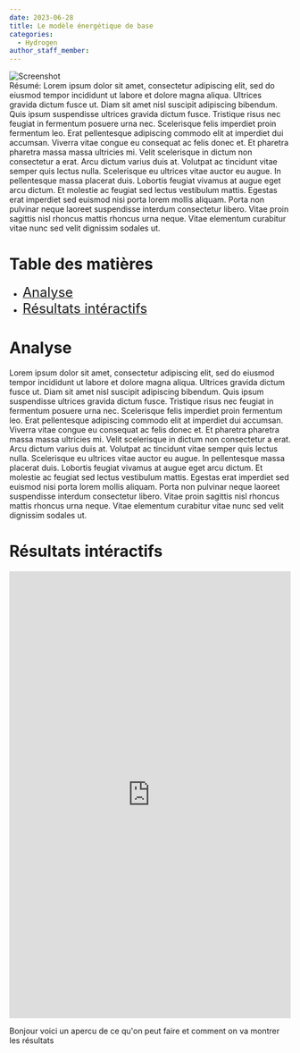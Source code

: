 ```yaml
---
date: 2023-06-28
title: Le modèle énergétique de base
categories:
  - Hydrogen
author_staff_member: 
---
```

  
<div class="image">
    <img src="{{ site.baseurl }}/images/base1.png" alt="Screenshot"/>
</div>
Résumé: Lorem ipsum dolor sit amet, consectetur adipiscing elit, sed do eiusmod tempor incididunt ut labore et dolore magna aliqua. Ultrices gravida dictum fusce ut. Diam sit amet nisl suscipit adipiscing bibendum. Quis ipsum suspendisse ultrices gravida dictum fusce. Tristique risus nec feugiat in fermentum posuere urna nec. Scelerisque felis imperdiet proin fermentum leo. Erat pellentesque adipiscing commodo elit at imperdiet dui accumsan. Viverra vitae congue eu consequat ac felis donec et. Et pharetra pharetra massa massa ultricies mi. Velit scelerisque in dictum non consectetur a erat. Arcu dictum varius duis at. Volutpat ac tincidunt vitae semper quis lectus nulla. Scelerisque eu ultrices vitae auctor eu augue. In pellentesque massa placerat duis. Lobortis feugiat vivamus at augue eget arcu dictum. Et molestie ac feugiat sed lectus vestibulum mattis. Egestas erat imperdiet sed euismod nisi porta lorem mollis aliquam. Porta non pulvinar neque laoreet suspendisse interdum consectetur libero. Vitae proin sagittis nisl rhoncus mattis rhoncus urna neque. Vitae elementum curabitur vitae nunc sed velit dignissim sodales ut.

# Table des matières
- [<font size="5">Analyse</font>](#analyse) 
- [<font size="5">Résultats intéractifs</font>](#résultats-intéractifs) 

# Analyse
Lorem ipsum dolor sit amet, consectetur adipiscing elit, sed do eiusmod tempor incididunt ut labore et dolore magna aliqua. Ultrices gravida dictum fusce ut. Diam sit amet nisl suscipit adipiscing bibendum. Quis ipsum suspendisse ultrices gravida dictum fusce. Tristique risus nec feugiat in fermentum posuere urna nec. Scelerisque felis imperdiet proin fermentum leo. Erat pellentesque adipiscing commodo elit at imperdiet dui accumsan. Viverra vitae congue eu consequat ac felis donec et. Et pharetra pharetra massa massa ultricies mi. Velit scelerisque in dictum non consectetur a erat. Arcu dictum varius duis at. Volutpat ac tincidunt vitae semper quis lectus nulla. Scelerisque eu ultrices vitae auctor eu augue. In pellentesque massa placerat duis. Lobortis feugiat vivamus at augue eget arcu dictum. Et molestie ac feugiat sed lectus vestibulum mattis. Egestas erat imperdiet sed euismod nisi porta lorem mollis aliquam. Porta non pulvinar neque laoreet suspendisse interdum consectetur libero. Vitae proin sagittis nisl rhoncus mattis rhoncus urna neque. Vitae elementum curabitur vitae nunc sed velit dignissim sodales ut.


# Résultats intéractifs

<iframe title="test" width="100%" height="800px%" src="https://app.powerbi.com/view?r=eyJrIjoiNTFmYTkzZDgtNTg4Ny00NWJjLWEzZDQtNmEwODZiMjE0ODhmIiwidCI6IjYyZTEzYjg0LTE5NjAtNDU2Mi04YzdmLTcyNDcyOTUxZGE4ZiIsImMiOjl9&pageName=ReportSection412dbc12e2bf19fc8531" frameborder="0" allowFullScreen="true"></iframe>

Bonjour voici un apercu de ce qu'on peut faire et comment on va montrer les résultats
